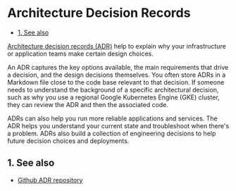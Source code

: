 # Architecture Decision Records

- [1. See also](#1-see-also)

[Architecture decision records (ADR)](https://cloud.google.com/architecture/architecture-decision-records?hl=en) help to explain why your infrastructure or application teams make certain design choices.

An ADR captures the key options available, the main requirements that drive a decision, and the design decisions themselves. You often store ADRs in a Markdown file close to the code base relevant to that decision. If someone needs to understand the background of a specific architectural decision, such as why you use a regional Google Kubernetes Engine (GKE) cluster, they can review the ADR and then the associated code.

ADRs can also help you run more reliable applications and services. The ADR helps you understand your current state and troubleshoot when there's a problem. ADRs also build a collection of engineering decisions to help future decision choices and deployments.

## 1. See also

- [Github ADR repository](https://github.com/joelparkerhenderson/architecture_decision_record)
